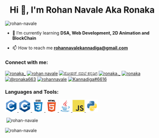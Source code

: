 <h1 align="center">Hi 👋, I'm Rohan Navale Aka Ronaka</h1>
<p align="left"> <img src="https://komarev.com/ghpvc/?username=rohan-navale&label=Profile%20views&color=0e75b6&style=flat" alt="rohan-navale" /> </p>

- 🌱 I’m currently learning **DSA, Web Development, 2D Animation and BlockChain**

- 📫 How to reach me **rohannavalekannadiga@gmail.com**

<h3 align="left">Connect with me:</h3>
<p align="left">
<a href="https://twitter.com/ronaka_" target="blank"><img align="center" src="https://raw.githubusercontent.com/rahuldkjain/github-profile-readme-generator/master/src/images/icons/Social/twitter.svg" alt="ronaka_" height="30" width="40" /></a>
<a href="https://linkedin.com/in/rohan navale" target="blank"><img align="center" src="https://raw.githubusercontent.com/rahuldkjain/github-profile-readme-generator/master/src/images/icons/Social/linked-in-alt.svg" alt="rohan navale" height="30" width="40" /></a>
<a href="https://fb.com/ರೋಹನ್ ನವಲೆ ಕನ್ನಡಿಗ" target="blank"><img align="center" src="https://raw.githubusercontent.com/rahuldkjain/github-profile-readme-generator/master/src/images/icons/Social/facebook.svg" alt="ರೋಹನ್ ನವಲೆ ಕನ್ನಡಿಗ" height="30" width="40" /></a>
<a href="https://instagram.com/ronaka._" target="blank"><img align="center" src="https://raw.githubusercontent.com/rahuldkjain/github-profile-readme-generator/master/src/images/icons/Social/instagram.svg" alt="ronaka._" height="30" width="40" /></a>
<a href="https://www.youtube.com/c/ronaka" target="blank"><img align="center" src="https://raw.githubusercontent.com/rahuldkjain/github-profile-readme-generator/master/src/images/icons/Social/youtube.svg" alt="ronaka" height="30" width="40" /></a>
<a href="https://www.hackerearth.com/@ronaka663" target="blank"><img align="center" src="https://raw.githubusercontent.com/rahuldkjain/github-profile-readme-generator/master/src/images/icons/Social/hackerearth.svg" alt="@ronaka663" height="30" width="40" /></a>
<a href="https://auth.geeksforgeeks.org/user/rohannavale" target="blank"><img align="center" src="https://raw.githubusercontent.com/rahuldkjain/github-profile-readme-generator/master/src/images/icons/Social/geeks-for-geeks.svg" alt="rohannavale" height="30" width="40" /></a>
<a href="https://discord.gg/Kannadiga#6616" target="blank"><img align="center" src="https://raw.githubusercontent.com/rahuldkjain/github-profile-readme-generator/master/src/images/icons/Social/discord.svg" alt="Kannadiga#6616" height="30" width="40" /></a>
</p>

<h3 align="left">Languages and Tools:</h3>
<p align="left"> <a href="https://www.cprogramming.com/" target="_blank" rel="noreferrer"> <img src="https://raw.githubusercontent.com/devicons/devicon/master/icons/c/c-original.svg" alt="c" width="40" height="40"/> </a> <a href="https://www.w3schools.com/cpp/" target="_blank" rel="noreferrer"> <img src="https://raw.githubusercontent.com/devicons/devicon/master/icons/cplusplus/cplusplus-original.svg" alt="cplusplus" width="40" height="40"/> </a> <a href="https://www.w3schools.com/css/" target="_blank" rel="noreferrer"> <img src="https://raw.githubusercontent.com/devicons/devicon/master/icons/css3/css3-original-wordmark.svg" alt="css3" width="40" height="40"/> </a> <a href="https://www.w3.org/html/" target="_blank" rel="noreferrer"> <img src="https://raw.githubusercontent.com/devicons/devicon/master/icons/html5/html5-original-wordmark.svg" alt="html5" width="40" height="40"/> </a> <a href="https://www.java.com" target="_blank" rel="noreferrer"> <img src="https://raw.githubusercontent.com/devicons/devicon/master/icons/java/java-original.svg" alt="java" width="40" height="40"/> </a> <a href="https://developer.mozilla.org/en-US/docs/Web/JavaScript" target="_blank" rel="noreferrer"> <img src="https://raw.githubusercontent.com/devicons/devicon/master/icons/javascript/javascript-original.svg" alt="javascript" width="40" height="40"/> </a> <a href="https://www.python.org" target="_blank" rel="noreferrer"> <img src="https://raw.githubusercontent.com/devicons/devicon/master/icons/python/python-original.svg" alt="python" width="40" height="40"/> </a> </p>

<p>&nbsp;<img align="center" src="https://github-readme-stats.vercel.app/api?username=rohan-navale&show_icons=true&locale=en" alt="rohan-navale" /></p>

<p><img align="center" src="https://github-readme-streak-stats.herokuapp.com/?user=rohan-navale&" alt="rohan-navale" /></p>

